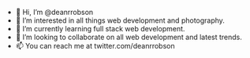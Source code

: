 - 👋 Hi, I’m @deanrrobson
- 👀 I’m interested in all things web development and photography.
- 🌱 I’m currently learning full stack web development.
- 💞️ I’m looking to collaborate on all web development and latest trends.
- 📫 You can reach me at twitter.com/deanrrobson

<!---
deanrrobson/deanrrobson is a ✨ special ✨ repository because its `README.md` (this file) appears on your GitHub profile.
You can click the Preview link to take a look at your changes.
--->
